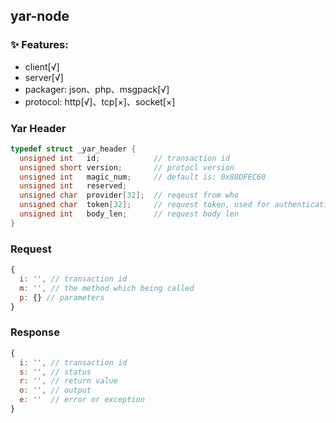 ## yar-node

### ✨ Features:
- client[√]
- server[√]
- packager: json、php、msgpack[√]
- protocol: http[√]、tcp[×]、socket[×]

### Yar Header
```C
typedef struct _yar_header {
  unsigned int   id;            // transaction id
  unsigned short version;       // protocl version
  unsigned int   magic_num;     // default is: 0x80DFEC60
  unsigned int   reserved;
  unsigned char  provider[32];  // reqeust from who
  unsigned char  token[32];     // request token, used for authentication
  unsigned int   body_len;      // request body len
}
```

### Request
```javascript
{
  i: '', // transaction id
  m: '', // the method which being called
  p: {} // parameters
}
```

### Response
```javascript
{
  i: '', // transaction id
  s: '', // status
  r: '', // return value
  o: '', // output
  e: ''  // error or exception
}
```
